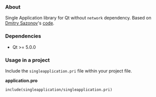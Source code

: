 ### About

Single Application library for Qt without `network` dependency. Based on [Dmitry Sazonov](https://stackoverflow.com/users/1035613/dmitry-sazonov)'s [code](https://stackoverflow.com/a/28172162).

### Dependencies

- Qt >= 5.0.0

### Usage in a project

Include the `singleapplication.pri` file within your project file.

**application.pro**
```qmake
include(singleapplication/singleapplication.pri)
```

